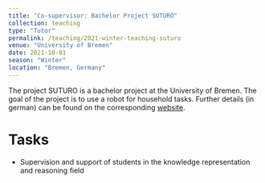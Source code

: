 ```yaml
---
title: "Co-supervisor: Bachelor Project SUTURO"
collection: teaching
type: "Tutor"
permalink: /teaching/2021-winter-teaching-suturo
venue: "University of Bremen"
date: 2021-10-01
season: "Winter"
location: "Bremen, Germany"
---
```


The project SUTURO is a bachelor project at the University of Bremen. The goal of the project is to use a robot for household tasks.
Further details (in german) can be found on the corresponding [website](https://ai.uni-bremen.de/teaching/pr-suturo-ws20).


Tasks
======

- Supervision and support of students in the knowledge representation and reasoning field